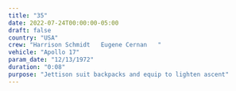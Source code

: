```yaml
---
title: "35"
date: 2022-07-24T00:00:00-05:00
draft: false
country: "USA"
crew: "Harrison Schmidt   Eugene Cernan   "
vehicle: "Apollo 17"
param_date: "12/13/1972"
duration: "0:08"
purpose: "Jettison suit backpacks and equip to lighten ascent"
---
```

